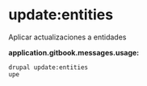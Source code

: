 # update:entities
Aplicar actualizaciones a entidades

**application.gitbook.messages.usage:**
```
drupal update:entities
upe
```
